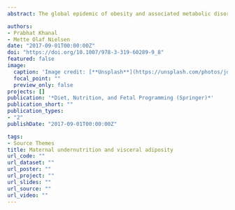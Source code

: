 ```yaml
---
abstract: The global epidemic of obesity and associated metabolic disorders continue to develop, affecting quality of life in developed as well as developing countries. Traditionally, intake of unhealthy diets and lack of physical activity in postnatal life were considered to be the major risk factors for development of visceral obesity and metabolic diseases. Recent studies have pointed out that malnutrition also prior to birth plays a vital role in the predisposition for visceral obesity and metabolic disorders. In this review, we highlight how maternal undernutrition during critical periods of foetal development affects traits associated with development of visceral obesity later in life. Prenatal undernutrition particularly during the later stages of gestation can induce differential signals in adipose tissue in such a way that lipid storing capacity and hence expandability of subcutaneous fat are compromised leading to marked overexpansion (adipocyte hypertrophy) of visceral adipose tissues, in sheep particularly in perirenal fat. Such changes in adiposity can result in elevated inflammatory responses and associated metabolic disturbances. Foetal undernutrition is associated with epigenetic changes resulting in altered expression of key genes, which potentially can be involved in this development of visceral obesity, but the detailed mechanisms are not yet well known. Proper nutrition during critical periods of foetal development is thus important to counteract the increased trend of visceral obesity and associated disorders in humans, and a healthy diet postnatally appears particular important for individuals exposed to undernutrition prenatally.

authors:
- Prabhat Khanal
- Mette Olaf Nielsen
date: "2017-09-01T00:00:00Z"
doi: "https://doi.org/10.1007/978-3-319-60289-9_8"
featured: false
image:
  caption: 'Image credit: [**Unsplash**](https://unsplash.com/photos/jdD8gXaTZsc)'
  focal_point: ""
  preview_only: false
projects: []
publication: '*Diet, Nutrition, and Fetal Programming (Springer)*'
publication_short: ""
publication_types:
- "2"
publishDate: "2017-09-01T00:00:00Z"

tags:
- Source Themes
title: Maternal undernutrition and visceral adiposity
url_code: ""
url_dataset: ""
url_poster: ""
url_project: ""
url_slides: ""
url_source: ""
url_video: ""
---
```


